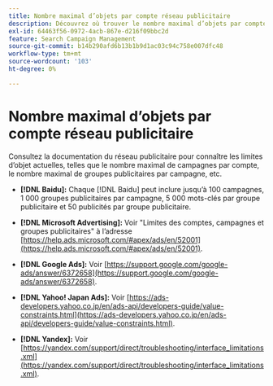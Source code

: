 ```yaml
---
title: Nombre maximal d’objets par compte réseau publicitaire
description: Découvrez où trouver le nombre maximal d’objets par compte réseau publicitaire.
exl-id: 64463f56-0972-4acb-867e-d216f09bbc2d
feature: Search Campaign Management
source-git-commit: b14b290afd6b13b1b9d1ac03c94c758e007dfc48
workflow-type: tm+mt
source-wordcount: '103'
ht-degree: 0%

---
```


# Nombre maximal d’objets par compte réseau publicitaire

Consultez la documentation du réseau publicitaire pour connaître les limites d’objet actuelles, telles que le nombre maximal de campagnes par compte, le nombre maximal de groupes publicitaires par campagne, etc.

* **[!DNL Baidu]:** Chaque [!DNL Baidu] peut inclure jusqu’à 100 campagnes, 1 000 groupes publicitaires par campagne, 5 000 mots-clés par groupe publicitaire et 50 publicités par groupe publicitaire.

* **[!DNL Microsoft Advertising]:** Voir &quot;Limites des comptes, campagnes et groupes publicitaires&quot; à l’adresse [https://help.ads.microsoft.com/#apex/ads/en/52001](https://help.ads.microsoft.com/#apex/ads/en/52001).

* **[!DNL Google Ads]:** Voir [https://support.google.com/google-ads/answer/6372658](https://support.google.com/google-ads/answer/6372658).

* **[!DNL Yahoo! Japan Ads]:** Voir [https://ads-developers.yahoo.co.jp/en/ads-api/developers-guide/value-constraints.html](https://ads-developers.yahoo.co.jp/en/ads-api/developers-guide/value-constraints.html).

* **[!DNL Yandex]:** Voir [https://yandex.com/support/direct/troubleshooting/interface_limitations.xml](https://yandex.com/support/direct/troubleshooting/interface_limitations.xml).
